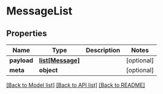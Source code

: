 # MessageList

## Properties
Name | Type | Description | Notes
------------ | ------------- | ------------- | -------------
**payload** | [**list[Message]**](Message.md) |  | [optional] 
**meta** | **object** |  | [optional] 

[[Back to Model list]](../README.md#documentation-for-models) [[Back to API list]](../README.md#documentation-for-api-endpoints) [[Back to README]](../README.md)

